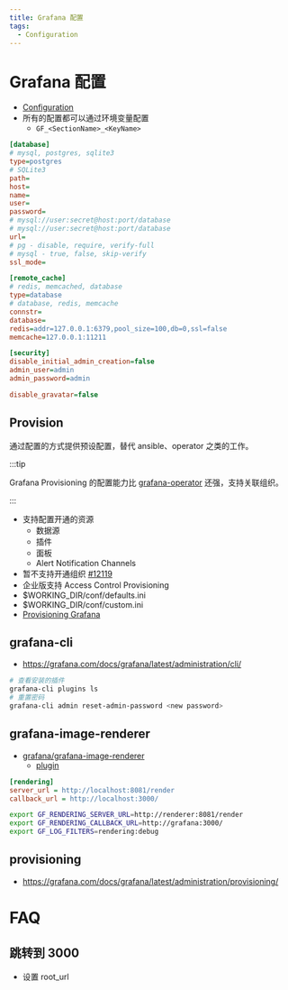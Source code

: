 ```yaml
---
title: Grafana 配置
tags:
  - Configuration
---
```


# Grafana 配置

- [Configuration](https://grafana.com/docs/grafana/latest/administration/configuration/)
- 所有的配置都可以通过环境变量配置
  - `GF_<SectionName>_<KeyName>`

```ini
[database]
# mysql, postgres, sqlite3
type=postgres
# SQLite3
path=
host=
name=
user=
password=
# mysql://user:secret@host:port/database
# mysql://user:secret@host:port/database
url=
# pg - disable, require, verify-full
# mysql - true, false, skip-verify
ssl_mode=

[remote_cache]
# redis, memcached, database
type=database
# database, redis, memcache
connstr=
database=
redis=addr=127.0.0.1:6379,pool_size=100,db=0,ssl=false
memcache=127.0.0.1:11211

[security]
disable_initial_admin_creation=false
admin_user=admin
admin_password=admin

disable_gravatar=false
```

## Provision

通过配置的方式提供预设配置，替代 ansible、operator 之类的工作。

:::tip

Grafana Provisioning 的配置能力比 [grafana-operator] 还强，支持关联组织。

:::

[grafana-operator]: https://github.com/grafana-operator/grafana-operator

- 支持配置开通的资源
  - 数据源
  - 插件
  - 面板
  - Alert Notification Channels
- 暂不支持开通组织 [#12119](https://github.com/grafana/grafana/issues/12119)
- 企业版支持 Access Control Provisioning
- $WORKING_DIR/conf/defaults.ini
- $WORKING_DIR/conf/custom.ini
- [Provisioning Grafana](http://docs.grafana.org/administration/provisioning)

## grafana-cli

- https://grafana.com/docs/grafana/latest/administration/cli/

```bash
# 查看安装的插件
grafana-cli plugins ls
# 重置密码
grafana-cli admin reset-admin-password <new password>
```

## grafana-image-renderer

- [grafana/grafana-image-renderer](https://github.com/grafana/grafana-image-renderer)
  - [plugin](https://grafana.com/grafana/plugins/grafana-image-renderer/)

```ini
[rendering]
server_url = http://localhost:8081/render
callback_url = http://localhost:3000/
```

```bash title="remote"
export GF_RENDERING_SERVER_URL=http://renderer:8081/render
export GF_RENDERING_CALLBACK_URL=http://grafana:3000/
export GF_LOG_FILTERS=rendering:debug
```

## provisioning

- https://grafana.com/docs/grafana/latest/administration/provisioning/

# FAQ

## 跳转到 3000

- 设置 root_url

